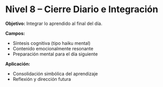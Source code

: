 # Nivel 8 – Cierre Diario e Integración

**Objetivo:** Integrar lo aprendido al final del día.

**Campos:**
- Síntesis cognitiva (tipo haiku mental)
- Contenido emocionalmente resonante
- Preparación mental para el día siguiente

**Aplicación:**
- Consolidación simbólica del aprendizaje
- Reflexión y dirección futura

